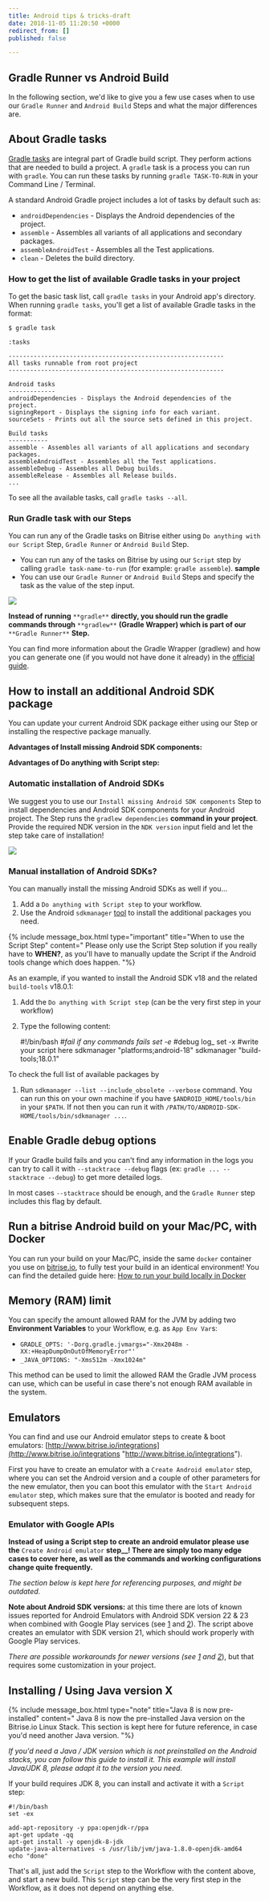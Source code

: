 ```yaml
---
title: Android tips & tricks-draft
date: 2018-11-05 11:20:50 +0000
redirect_from: []
published: false

---
```

## Gradle Runner vs Android Build

In the following section, we'd like to give you a few use cases when to use our `Gradle Runner` and `Android Build` Steps and what the major differences are.

## About Gradle tasks

[Gradle tasks](https://docs.gradle.org/current/userguide/tutorial_using_tasks.html) are integral part of Gradle build script. They perform actions that are needed to build a project. A `gradle` task is a process you can run with `gradle`. You can run these tasks by running `gradle TASK-TO-RUN` in your Command Line / Terminal.

A standard Android Gradle project includes a lot of tasks by default such as:

* `androidDependencies` - Displays the Android dependencies of the project.
* `assemble` - Assembles all variants of all applications and secondary packages.
* `assembleAndroidTest` - Assembles all the Test applications.
* `clean` - Deletes the build directory.

### How to get the list of available Gradle tasks in your project

To get the basic task list, call `gradle tasks` in your Android app's directory. When running `gradle tasks`, you'll get a list of available Gradle tasks in the format:

    $ gradle task
    
    :tasks
    
    ------------------------------------------------------------
    All tasks runnable from root project
    ------------------------------------------------------------
    
    Android tasks
    -------------
    androidDependencies - Displays the Android dependencies of the project.
    signingReport - Displays the signing info for each variant.
    sourceSets - Prints out all the source sets defined in this project.
    
    Build tasks
    -----------
    assemble - Assembles all variants of all applications and secondary packages.
    assembleAndroidTest - Assembles all the Test applications.
    assembleDebug - Assembles all Debug builds.
    assembleRelease - Assembles all Release builds.
    ...

To see all the available tasks, call `gradle tasks --all`.

### Run Gradle task with our Steps

You can run any of the Gradle tasks on Bitrise either using `Do anything with our Script` Step, `Gradle Runner` or `Android Build` Step.

* You can run any of the tasks on Bitrise by using our `Script` step by calling `gradle task-name-to-run` (for example: `gradle assemble`). **sample**
* You can use our `Gradle Runner` or `Android Build` Steps and specify the task as the value of the step input.

![](/img/gradlew-gradle-task.png)

**Instead of running** `**gradle**` **directly, you should run the gradle commands through** `**gradlew**` **(Gradle Wrapper) which is part of our** `**Gradle Runner**` **Step.**

You can find more information about the Gradle Wrapper (gradlew) and how you can generate one (if you would not have done it already) in the [official guide](https://docs.gradle.org/current/userguide/gradle_wrapper.html).

## How to install an additional Android SDK package

You can update your current Android SDK package either using our Step or installing the respective package manually.

**Advantages of Install missing Android SDK components:**

**Advantages of Do anything with Script step:**

### Automatic installation of Android SDKs

We suggest you to use our `Install missing Android SDK components` Step to install dependencies and Android SDK components for your Android project. The Step runs the `gradlew dependencies` **command in your project**. Provide the required NDK version in the `NDK version` input field and let the step take care of installation!

![](/img/android-ndk.png)

### Manual installation of Android SDKs?

You can manually install the missing Android SDKs as well if you...

1. Add a `Do anything with Script step` to your workflow.
2. Use the Android `sdkmanager` [tool](https://developer.android.com/studio/command-line/sdkmanager) to install the additional packages you need.

{% include message_box.html type="important" title="When to use the Script Step" content="
Please only use the Script Step solution if you really have to **WHEN?**, as you'll have to manually update the Script if the Android tools change which does happen.
"%}

As an example, if you wanted to install the Android SDK v18 and the related `build-tools` v18.0.1:

1. Add the `Do anything with Script step` (can be the very first step in your workflow)
2. Type the following content:

   \#!/bin/bash
   \#_fail if any commands fails
   set -e_
   \#debug log_
   set -x
   \#write your script here
   sdkmanager "platforms;android-18"
   sdkmanager "build-tools;18.0.1"

To check the full list of available packages by

1. Run `sdkmanager --list --include_obsolete --verbose` command. You can run this on your own machine if you have `$ANDROID_HOME/tools/bin` in your `$PATH`. If not then you can run it with `/PATH/TO/ANDROID-SDK-HOME/tools/bin/sdkmanager ...`.

## Enable Gradle debug options

If your Gradle build fails and you can't find any information in the logs you can try to call it with `--stacktrace --debug` flags (ex: `gradle ... --stacktrace --debug`) to get more detailed logs.

In most cases `--stacktrace` should be enough, and the `Gradle Runner` step includes this flag by default.

## Run a bitrise Android build on your Mac/PC, with Docker

You can run your build on your Mac/PC, inside the same `docker` container you use on [bitrise.io](https://www.bitrise.io), to fully test your build in an identical environment! You can find the detailed guide here: [How to run your build locally in Docker](/docker/run-your-build-locally-in-docker/)

## Memory (RAM) limit

You can specify the amount allowed RAM for the JVM by adding two **Environment Variables** to your Workflow, e.g. as `App Env Var`s:

* `GRADLE_OPTS: '-Dorg.gradle.jvmargs="-Xmx2048m -XX:+HeapDumpOnOutOfMemoryError"'`
* `_JAVA_OPTIONS: "-Xms512m -Xmx1024m"`

This method can be used to limit the allowed RAM the Gradle JVM process can use, which can be useful in case there's not enough RAM available in the system.

## Emulators

You can find and use our Android emulator steps to create & boot emulators: [http://www.bitrise.io/integrations](http://www.bitrise.io/integrations "http://www.bitrise.io/integrations").

First you have to create an emulator with a `Create Android emulator` step, where you can set the Android version and a couple of other parameters for the new emulator, then you can boot this emulator with the `Start Android emulator` step, which makes sure that the emulator is booted and ready for subsequent steps.

### Emulator with Google APIs

**Instead of using a Script step to create an android emulator please use the** `Create Android emulator` **step__! There are simply too many edge cases to cover here, as well as the commands and working configurations change quite frequently.**

_The section below is kept here for referencing purposes, and might be outdated._

**Note about Android SDK versions:** at this time there are lots of known issues reported for Android Emulators with Android SDK version 22 & 23 when combined with Google Play services (see [1](http://stackoverflow.com/questions/32856919/androidstudio-emulator-wont-run-unless-you-update-google-play-services) and [2](https://code.google.com/p/android/issues/detail?id=176348)). The script above creates an emulator with SDK version 21, which should work properly with Google Play services.

_There are possible workarounds for newer versions (see_ [_1_](http://stackoverflow.com/questions/34329363/app-wont-run-unless-you-update-google-play-services-with-google-maps-api-andr) _and_ [_2_](http://stackoverflow.com/questions/33114112/app-wont-run-unless-you-update-google-play-services)), but that requires some customization in your project.

## Installing / Using Java version X

{% include message_box.html type="note" title="Java 8 is now pre-installed" content=" Java 8 is now the pre-installed Java version on the Bitrise.io Linux Stack. This section is kept here for future reference, in case you'd need another Java version. "%}

_If you'd need a Java / JDK version which is not preinstalled on the Android stacks, you can follow this guide to install it. This example will install Java/JDK 8, please adapt it to the version you need._

If your build requires JDK 8, you can install and activate it with a `Script` step:

    #!/bin/bash
    set -ex
    
    add-apt-repository -y ppa:openjdk-r/ppa
    apt-get update -qq
    apt-get install -y openjdk-8-jdk
    update-java-alternatives -s /usr/lib/jvm/java-1.8.0-openjdk-amd64
    echo "done"

That's all, just add the `Script` step to the Workflow with the content above, and start a new build. This `Script` step can be the very first step in the Workflow, as it does not depend on anything else.